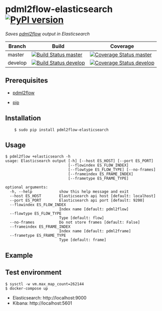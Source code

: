 # pdml2flow-elasticsearch [![PyPI version](https://badge.fury.io/py/pdml2flow-elasticsearch.svg)](https://badge.fury.io/py/pdml2flow-elasticsearch) 
_Saves [pdml2flow] output in Elasticsearch_

| Branch  | Build  | Coverage |
| ------- | ------ | -------- |
| master  | [![Build Status master]](https://travis-ci.org/Enteee/pdml2flow-elasticsearch) | [![Coverage Status master]](https://coveralls.io/github/Enteee/pdml2flow-elasticsearch?branch=master) |
| develop  | [![Build Status develop]](https://travis-ci.org/Enteee/pdml2flow-elasticsearch) | [![Coverage Status develop]](https://coveralls.io/github/Enteee/pdml2flow-elasticsearch?branch=develop) |

## Prerequisites

* [pdml2flow]

* [pip](https://pypi.python.org/pypi/pip)

## Installation

```shell
    $ sudo pip install pdml2flow-elasticsearch
```

## Usage

```shell
$ pdml2flow +elasticsearch -h
usage: Elasticsearch output [-h] [--host ES_HOST] [--port ES_PORT]
                            [--flowindex ES_FLOW_INDEX]
                            [--flowtype ES_FLOW_TYPE] [--no-frames]
                            [--frameindex ES_FRAME_INDEX]
                            [--frametype ES_FRAME_TYPE]

optional arguments:
  -h, --help            show this help message and exit
  --host ES_HOST        Elasticsearch api host [default: localhost]
  --port ES_PORT        Elasticsearch api port [default: 9200]
  --flowindex ES_FLOW_INDEX
                        Index name [default: pdml2flow]
  --flowtype ES_FLOW_TYPE
                        Type [default: flow]
  --no-frames           Do not store frames [default: False]
  --frameindex ES_FRAME_INDEX
                        Index name [default: pdml2frame]
  --frametype ES_FRAME_TYPE
                        Type [default: frame]
```

## Example

## Test environment

```shell
$ sysctl -w vm.max_map_count=262144
$ docker-compose up
```

* Elasticsearch: http://localhost:9000
* Kibana: http://localhost:5601

[pdml2flow]: https://github.com/Enteee/pdml2flow
[python]: https://www.python.org/
[wireshark]: https://www.wireshark.org/

[Build Status master]: https://travis-ci.org/Enteee/pdml2flow-elasticsearch.svg?branch=master
[Coverage Status master]: https://coveralls.io/repos/github/Enteee/pdml2flow-elasticsearch/badge.svg?branch=master
[Build Status develop]: https://travis-ci.org/Enteee/pdml2flow-elasticsearch.svg?branch=develop
[Coverage Status develop]: https://coveralls.io/repos/github/Enteee/pdml2flow-elasticsearch/badge.svg?branch=develop
